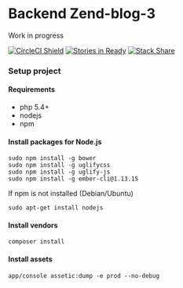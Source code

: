 Backend Zend-blog-3
===================

Work in progress

[![CircleCI Shield](https://circleci.com/gh/morontt/zend-blog-3-backend.svg?style=shield&circle-token=5e88cc76a02111e39b022a28d12cea94a688127f)](https://circleci.com/gh/morontt/zend-blog-3-backend)
[![Stories in Ready](https://badge.waffle.io/morontt/zend-blog-3-backend.svg?label=ready&title=Ready)](http://waffle.io/morontt/zend-blog-3-backend)
[![Stack Share](http://img.shields.io/badge/tech-stack-0690fa.svg?style=flat)](http://stackshare.io/morontt/zend-blog-3-backend)

### Setup project

#### Requirements

- php 5.4+
- nodejs
- npm

#### Install packages for Node.js

    sudo npm install -g bower
    sudo npm install -g uglifycss
    sudo npm install -g uglify-js
    sudo npm install -g ember-cli@1.13.15

If npm is not installed (Debian/Ubuntu)

    sudo apt-get install nodejs

#### Install vendors

    composer install

#### Install assets

    app/console assetic:dump -e prod --no-debug
